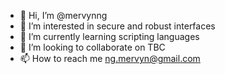 - 👋 Hi, I’m @mervynng
- 👀 I’m interested in secure and robust interfaces
- 🌱 I’m currently learning scripting languages
- 💞️ I’m looking to collaborate on TBC
- 📫 How to reach me ng.mervyn@gmail.com

<!---
mervynng/mervynng is a ✨ special ✨ repository because its `README.md` (this file) appears on your GitHub profile.
You can click the Preview link to take a look at your changes.
--->
